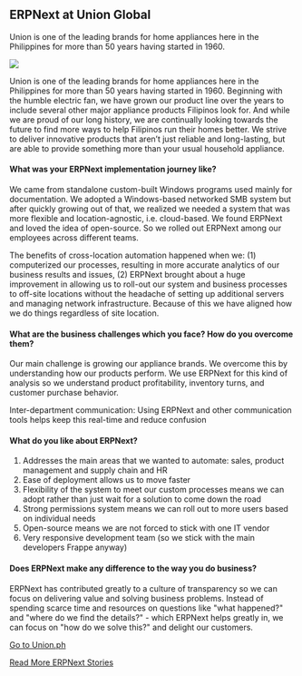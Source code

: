 <section class='top-section'>
	<h1>ERPNext at Union Global</h1>
	<p class='lead'>Union is one of the leading brands for home appliances here in the Philippines for more than 50 years having started in 1960.</p>
	<img class='greyscale mt-5' src='/assets/foundation/img/stories/union.jpg'>
</section>

Union is one of the leading brands for home appliances here in the Philippines for more than 50 years having started in 1960. Beginning with the humble electric fan, we have grown our product line over the years to include several other major appliance products Filipinos look for.  And while we are proud of our long history, we are continually looking towards the future to find more ways to help Filipinos run their homes better. We strive to deliver innovative products that aren’t just reliable and long-lasting, but are able to provide something more than your usual household appliance.

#### What was your ERPNext implementation journey like?

We came from standalone custom-built Windows programs used mainly for documentation. We adopted a Windows-based networked SMB system but after quickly growing out of that, we realized we needed a system that was more flexible and location-agnostic, i.e. cloud-based. We found ERPNext and loved the idea of open-source. So we rolled out ERPNext among our employees across different teams.

The benefits of cross-location automation happened when we: (1) computerized our processes, resulting in more accurate analytics of our business results and issues, (2) ERPNext brought about a huge improvement in allowing us to roll-out our system and business processes to off-site locations without the headache of setting up additional servers and managing network infrastructure. Because of this we have aligned how we do things regardless of site location.

#### What are the business challenges which you face? How do you overcome them?

Our main challenge is growing our appliance brands. We overcome this by understanding how our products perform. We use ERPNext for this kind of analysis so we understand product profitability, inventory turns, and customer purchase behavior.

Inter-department communication: Using ERPNext and other communication tools helps keep this real-time and reduce confusion

#### What do you like about ERPNext?

1. Addresses the main areas that we wanted to automate: sales, product management and supply chain and HR
1. Ease of deployment allows us to move faster
1. Flexibility of the system to meet our custom processes means we can adopt rather than just wait for a solution to come down the road
1. Strong permissions system means we can roll out to more users based on individual needs
1. Open-source means we are not forced to stick with one IT vendor
1. Very responsive development team (so we stick with the main developers Frappe anyway)

#### Does ERPNext make any difference to the way you do business?

ERPNext has contributed greatly to a culture of transparency so we can focus on delivering value and solving business problems. Instead of spending scarce time and resources on questions like "what happened?" and "where do we find the details?" - which ERPNext helps greatly in, we can focus on "how do we solve this?" and delight our customers.

<section class='text-center section-padding'>
	<p><a href='https://union.ph' class='btn btn-secondary btn-sm'
		target='_blank'>Go to Union.ph</a></p>
	<p><a class='text-muted' href='/stories'>Read More ERPNext Stories</a></p>
</section>